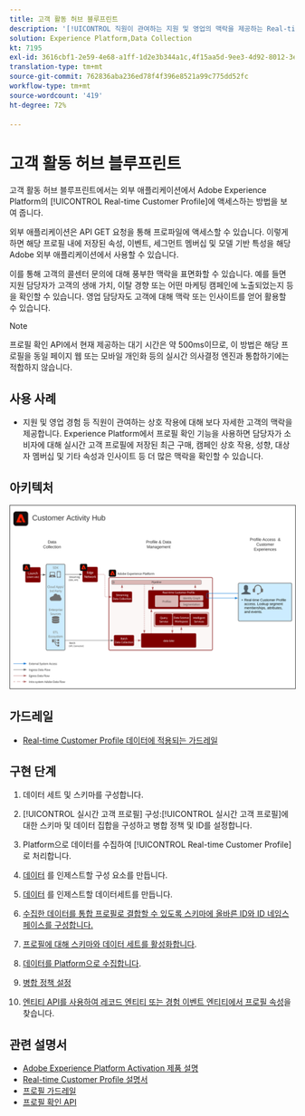 ```yaml
---
title: 고객 활동 허브 블루프린트
description: '[!UICONTROL 직원이 관여하는 지원 및 영업의 맥락을 제공하는 Real-time Customer Profile 확인 블루프린트입니다.]'
solution: Experience Platform,Data Collection
kt: 7195
exl-id: 3616cbf1-2e59-4e68-a1ff-1d2e3b344a1c,4f15aa5d-9ee3-4d92-8012-3e2f0c0d615f
translation-type: tm+mt
source-git-commit: 762836aba236ed78f4f396e8521a99c775dd52fc
workflow-type: tm+mt
source-wordcount: '419'
ht-degree: 72%

---
```


# 고객 활동 허브 블루프린트

고객 활동 허브 블루프린트에서는 외부 애플리케이션에서 Adobe Experience Platform의 [!UICONTROL Real-time Customer Profile]에 액세스하는 방법을 보여 줍니다.

외부 애플리케이션은 API GET 요청을 통해 프로파일에 액세스할 수 있습니다. 이렇게 하면 해당 프로필 내에 저장된 속성, 이벤트, 세그먼트 멤버십 및 모델 기반 특성을 해당 Adobe 외부 애플리케이션에서 사용할 수 있습니다.

이를 통해 고객의 콜센터 문의에 대해 풍부한 맥락을 표면화할 수 있습니다. 예를 들면 지원 담당자가 고객의 생애 가치, 이탈 경향 또는 어떤 마케팅 캠페인에 노출되었는지 등을 확인할 수 있습니다. 영업 담당자도 고객에 대해 맥락 또는 인사이트를 얻어 활용할 수 있습니다.

>[!NOTE]
>
>프로필 확인 API에서 현재 제공하는 대기 시간은 약 500ms이므로, 이 방법은 해당 프로필을 동일 페이지 웹 또는 모바일 개인화 등의 실시간 의사결정 엔진과 통합하기에는 적합하지 않습니다.

## 사용 사례

* 지원 및 영업 경험 등 직원이 관여하는 상호 작용에 대해 보다 자세한 고객의 맥락을 제공합니다. Experience Platform에서 프로필 확인 기능을 사용하면 담당자가 소비자에 대해 실시간 고객 프로필에 저장된 최근 구매, 캠페인 상호 작용, 성향, 대상자 멤버십 및 기타 속성과 인사이트 등 더 많은 맥락을 확인할 수 있습니다.

## 아키텍처

<img src="assets/customer_activity_hub.svg" alt="고객 활동 허브 블루프린트를 위한 참조 아키텍처" style="border:1px solid #4a4a4a" />


## 가드레일

* [Real-time Customer Profile 데이터에 적용되는 가드레일](https://experienceleague.adobe.com/docs/experience-platform/profile/guardrails.html?lang=ko)

## 구현 단계

1. 데이터 세트 및 스키마를 구성합니다.
1. [!UICONTROL 실시간 고객 프로필] 구성:[!UICONTROL 실시간 고객 프로필]에 대한 스키마 및 데이터 집합을 구성하고 병합 정책 및 ID를 설정합니다.
1. Platform으로 데이터를 수집하여 [!UICONTROL Real-time Customer Profile]로 처리합니다.


1. [데이터](https://experienceleague.adobe.com/docs/platform-learn/tutorials/schemas/create-a-schema.html) 를 인제스트할 구성 요소를 만듭니다.
1. [데이터](https://experienceleague.adobe.com/docs/platform-learn/tutorials/data-ingestion/create-datasets-and-ingest-data.html) 를 인제스트할 데이터세트를 만듭니다.
1. [수집한 데이터를 통합 프로필로 결합할 수 있도록 스키마에 올바른 ID와 ID 네임스페이스를 구성합니다.](https://experienceleague.adobe.com/docs/platform-learn/tutorials/identities/label-ingest-and-verify-identity-data.html)
1. [프로필에 대해 스키마와 데이터 세트를 활성화합니다](https://experienceleague.adobe.com/docs/platform-learn/tutorials/profiles/bring-data-into-the-real-time-customer-profile.html).
1. [데이터를 Platform으로 수집합니다](https://experienceleague.adobe.com/?recommended=ExperiencePlatform-D-1-2020.1.dataingestion).
1. [병합 정책 설정](https://experienceleague.adobe.com/docs/platform-learn/tutorials/profiles/create-merge-policies.html)
1. [엔티티 API를 사용하여 레코드 엔티티 또는 경험 이벤트 엔티티에서 프로필 속성](https://experienceleague.adobe.com/docs/experience-platform/profile/api/entities.html)을 찾습니다.

## 관련 설명서

* [Adobe Experience Platform Activation 제품 설명](https://helpx.adobe.com/kr/legal/product-descriptions/adobe-experience-platform0.html)
* [Real-time Customer Profile 설명서](https://experienceleague.adobe.com/docs/experience-platform/profile/home.html?lang=ko)
* [프로필 가드레일](https://experienceleague.adobe.com/docs/experience-platform/profile/guardrails.html)
* [프로필 확인 API](https://www.adobe.io/apis/experienceplatform/home/api-reference.html)
